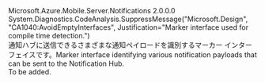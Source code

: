 <Type Name="IPushMessage" FullName="Microsoft.Azure.Mobile.Server.Notifications.IPushMessage">
  <TypeSignature Language="C#" Value="public interface IPushMessage" />
  <TypeSignature Language="ILAsm" Value=".class public interface auto ansi abstract IPushMessage" />
  <TypeSignature Language="DocId" Value="T:Microsoft.Azure.Mobile.Server.Notifications.IPushMessage" />
  <TypeSignature Language="VB.NET" Value="Public Interface IPushMessage" />
  <TypeSignature Language="F#" Value="type IPushMessage = interface" />
  <AssemblyInfo>
    <AssemblyName>Microsoft.Azure.Mobile.Server.Notifications</AssemblyName>
    <AssemblyVersion>2.0.0.0</AssemblyVersion>
  </AssemblyInfo>
  <Interfaces />
  <Attributes>
    <Attribute>
      <AttributeName>System.Diagnostics.CodeAnalysis.SuppressMessage("Microsoft.Design", "CA1040:AvoidEmptyInterfaces", Justification="Marker interface used for compile time detection.")</AttributeName>
    </Attribute>
  </Attributes>
  <Docs>
    <summary>
            <span data-ttu-id="5015f-101">通知ハブに送信できるさまざまな通知ペイロードを識別するマーカー インターフェイスです。</span><span class="sxs-lookup"><span data-stu-id="5015f-101">Marker interface identifying various notification payloads that can be sent to the Notification Hub.</span></span>
            </summary>
    <remarks>To be added.</remarks>
  </Docs>
  <Members />
</Type>